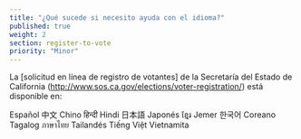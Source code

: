 ```yaml
---
title: "¿Qué sucede si necesito ayuda con el idioma?"
published: true
weight: 2
section: register-to-vote
priority: "Minor"
---
```

La [solicitud en línea de registro de votantes] de la Secretaría del Estado de California (http://www.sos.ca.gov/elections/voter-registration/) está disponible en:  

Español 中文 Chino हिन्दी Hindi 日本語 Japonés ខ្មែរ Jemer 한국어 Coreano Tagalog ภาษาไทย Tailandés Tiếng Việt Vietnamita
